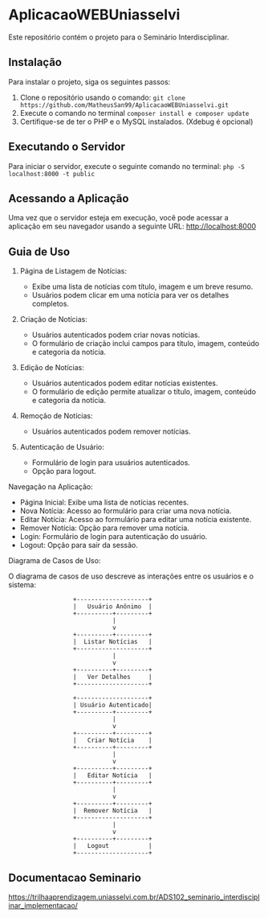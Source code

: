 # AplicacaoWEBUniasselvi

Este repositório contém o projeto para o Seminário Interdisciplinar.

## Instalação

Para instalar o projeto, siga os seguintes passos:

1. Clone o repositório usando o comando: `git clone https://github.com/MatheusSan99/AplicacaoWEBUniasselvi.git`
2. Execute o comando no terminal `composer install e composer update`
3. Certifique-se de ter o PHP e o MySQL instalados. (Xdebug é opcional)

## Executando o Servidor

Para iniciar o servidor, execute o seguinte comando no terminal: `php -S localhost:8000 -t public`

## Acessando a Aplicação

Uma vez que o servidor esteja em execução, você pode acessar a aplicação em seu navegador usando a seguinte URL: [http://localhost:8000](http://localhost:8000)

## Guia de Uso

1. Página de Listagem de Notícias:

    - Exibe uma lista de notícias com título, imagem e um breve resumo.
    - Usuários podem clicar em uma notícia para ver os detalhes completos.

2. Criação de Notícias:

    - Usuários autenticados podem criar novas notícias.
    - O formulário de criação inclui campos para título, imagem, conteúdo e categoria da notícia.

3. Edição de Notícias:

    - Usuários autenticados podem editar notícias existentes.
    - O formulário de edição permite atualizar o título, imagem, conteúdo e categoria da notícia.

4. Remoção de Notícias:

    - Usuários autenticados podem remover notícias.

5. Autenticação de Usuário:

    - Formulário de login para usuários autenticados.
    - Opção para logout.

Navegação na Aplicação:

- Página Inicial: Exibe uma lista de notícias recentes.
- Nova Notícia: Acesso ao formulário para criar uma nova notícia.
- Editar Notícia: Acesso ao formulário para editar uma notícia existente.
- Remover Notícia: Opção para remover uma notícia.
- Login: Formulário de login para autenticação do usuário.
- Logout: Opção para sair da sessão.

Diagrama de Casos de Uso:

O diagrama de casos de uso descreve as interações entre os usuários e o sistema:

```plaintext
                  +--------------------+
                  |   Usuário Anônimo  |
                  +----------+---------+
                             |
                             v
                  +----------+---------+
                  |  Listar Notícias   |
                  +--------------------+
                             |
                             v
                  +----------+---------+
                  |   Ver Detalhes     |
                  +--------------------+

                  +--------------------+
                  | Usuário Autenticado|
                  +----------+---------+
                             |
                             v
                  +----------+---------+
                  |   Criar Notícia    |
                  +----------+---------+
                             |
                             v
                  +----------+---------+
                  |   Editar Notícia   |
                  +----------+---------+
                             |
                             v
                  +----------+---------+
                  |  Remover Notícia   |
                  +--------------------+
                             |
                             v
                  +----------+---------+
                  |   Logout           |
                  +--------------------+
```

## Documentacao Seminario

https://trilhaaprendizagem.uniasselvi.com.br/ADS102_seminario_interdisciplinar_implementacao/

